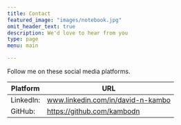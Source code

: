 ```yaml
---
title: Contact
featured_image: "images/notebook.jpg"
omit_header_text: true
description: We'd love to hear from you
type: page
menu: main

---
```


Follow me on these social media platforms.

Platform |	URL
---|---
LinkedIn:|	www.linkedin.com/in/david-n-kambo
GitHub:|	https://github.com/kambodn
